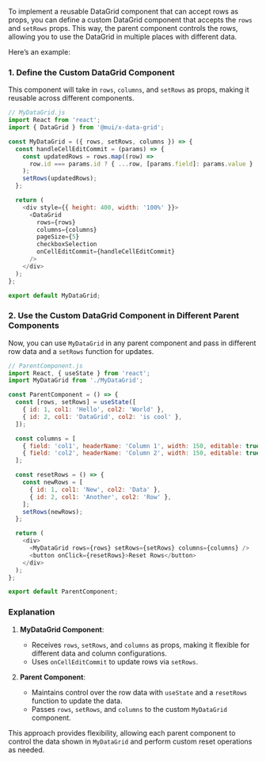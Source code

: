 To implement a reusable DataGrid component that can accept rows as props, you can define a custom DataGrid component that accepts the `rows` and `setRows` props. This way, the parent component controls the rows, allowing you to use the DataGrid in multiple places with different data.

Here’s an example:

### 1. Define the Custom DataGrid Component

This component will take in `rows`, `columns`, and `setRows` as props, making it reusable across different components.

```javascript
// MyDataGrid.js
import React from 'react';
import { DataGrid } from '@mui/x-data-grid';

const MyDataGrid = ({ rows, setRows, columns }) => {
  const handleCellEditCommit = (params) => {
    const updatedRows = rows.map((row) =>
      row.id === params.id ? { ...row, [params.field]: params.value } : row
    );
    setRows(updatedRows);
  };

  return (
    <div style={{ height: 400, width: '100%' }}>
      <DataGrid
        rows={rows}
        columns={columns}
        pageSize={5}
        checkboxSelection
        onCellEditCommit={handleCellEditCommit}
      />
    </div>
  );
};

export default MyDataGrid;
```

### 2. Use the Custom DataGrid Component in Different Parent Components

Now, you can use `MyDataGrid` in any parent component and pass in different row data and a `setRows` function for updates.

```javascript
// ParentComponent.js
import React, { useState } from 'react';
import MyDataGrid from './MyDataGrid';

const ParentComponent = () => {
  const [rows, setRows] = useState([
    { id: 1, col1: 'Hello', col2: 'World' },
    { id: 2, col1: 'DataGrid', col2: 'is cool' },
  ]);

  const columns = [
    { field: 'col1', headerName: 'Column 1', width: 150, editable: true },
    { field: 'col2', headerName: 'Column 2', width: 150, editable: true },
  ];

  const resetRows = () => {
    const newRows = [
      { id: 1, col1: 'New', col2: 'Data' },
      { id: 2, col1: 'Another', col2: 'Row' },
    ];
    setRows(newRows);
  };

  return (
    <div>
      <MyDataGrid rows={rows} setRows={setRows} columns={columns} />
      <button onClick={resetRows}>Reset Rows</button>
    </div>
  );
};

export default ParentComponent;
```

### Explanation

1. **MyDataGrid Component**:
   - Receives `rows`, `setRows`, and `columns` as props, making it flexible for different data and column configurations.
   - Uses `onCellEditCommit` to update rows via `setRows`.

2. **Parent Component**:
   - Maintains control over the row data with `useState` and a `resetRows` function to update the data.
   - Passes `rows`, `setRows`, and `columns` to the custom `MyDataGrid` component.

This approach provides flexibility, allowing each parent component to control the data shown in `MyDataGrid` and perform custom reset operations as needed.